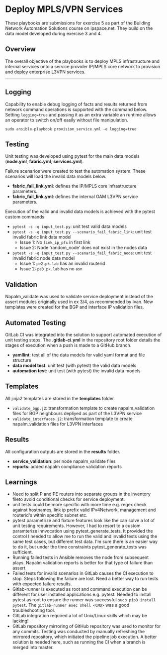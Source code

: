 
# Deploy MPLS/VPN Services
These playbooks are submissions for exercise 5 as part of the Building Network Automation Solutions course on ipspace.net. They build on the data model developed during exercise 3 and 4.

## Overview
The overall objective of the playbooks is to deploy MPLS infrastructure and internal services onto a service provider IP/MPLS core network to provision and deploy enterprise L3VPN services. 

---
## Logging 
Capability to enable debug logging of facts and results returned from network command operations is supported with the command below. Setting `logging=true` and passing it as an extra variable an runtime allows an operator to switch on/off easily without file manipulation.

`sudo ansible-playbook provision_service.yml -e logging=true`

## Testing 
Unit testing was developed using pytest for the main data models (**node.yml**, **fabric.yml**, **services.yml**).

Failure scenarios were created to test the automation system. These scenarios will load the invalid data models below.

- **fabric_fail_link.yml**: defines the IP/MPLS core infrastructure parameters. 
- **fabric_fail_link.yml**: defines the internal OAM L3VPN service parameters.

Execution of the valid and invalid data models is achieved with the pytest custom commands:

- `pytest -s -q input_test.py`: unit test valid data models 
- `pytest -s -q input_test.py --scenario_fail_fabric_link`: unit test invalid fabric link data model
  - Issue 1: No `link_ip_pfx` in first link
  - Issue 2: Node 'random_node' does not exist in the nodes data
- `pytest -s -q input_test.py --scenario_fail_fabric_node`: unit test invalid fabric node data model
  - Issue 1: `pe2.pk.lab` has an invalid routerid
  - Issue 2: `pe3.pk.lab` has no `asn` 


## Validation
Napalm_validate was used to validate service deployment instead of the assert modules originally used in ex 3/4, as recommended by Ivan. New templates were created for the BGP and interface IP validation files. 

## Automated Testing
GitLab CI was integrated into the solution to support automated execution of unit testing steps. The **.gitlab-ci.yml** in the repository root folder details the stages of execution when a push is made to a GitHub branch. 

- **yamllint**: test all of the data models for valid yaml format and file structure
- **data model test**: unit test (with pytest) the valid data models
- **automation test**: unit test (with pytest) the invalid data models

## Templates
All jinja2 templates are stored in the **templates** folder
- `validate_bgp.j2`: transformation template to create napalm_validation files for BGP neighbours depliyed as part of the L3VPN service
- `validate_interfaces.j2`: transformation template to create napalm_validation files for L3VPN interfaces


## Results
All configuration outputs are stored in the **results** folder.

- **service_validation**: per node napalm_validate files
- **reports**: added napalm compliance validation reports 


## Learnings
- Need to split P and PE routers into separate groups in the inventory fileto avoid conditional checks for service deployment.
- unit tests could be more specific with more time e.g. regex check against hostnames, link ip prefix valid IPv4Network, management and routerid's within specific subnet etc. 
- pytest parametrize and fixture features look like the can solve a lot of unit testing requirements. However, I had to resort to a custom paramterize innvocation using pytest_generate_tests. It provided the control I needed to allow me to run the valid and invalid tests using the same test cases, but different test data. I'm sure there is an easier way to do it, but under the time constraints pytest_generate_tests was sufficient. 
- Running failed tests in Ansible removes the node from subsequent plays. Napalm validation reports is better for that type of failure than assert
- Failed tests for invalid scenarios in GitLab causes the CI execution to stop. Steps following the failure are lost. Need a better way to run tests with expected failure results.
- Gitlab-runner is executed as root and command execution can be different for user installed applications e.g. pytest. Needed to install pytest as root to ensure the runner was successful `sudo pip3 install pytest`. The `gitlab-runner exec shell <CMD>` was a good troubleshooting tool.
- GitLab integration required a lot of Unix/Linux skills which may be lacking!
- GitLab repository mirroring of GitHub repository was used to monitor for any commits. Testing was conducted by manually refreshing the mirrored repository, which initiated the pipeline job execution. A better solution is needed here, such as running the CI when a branch is merged into master.

